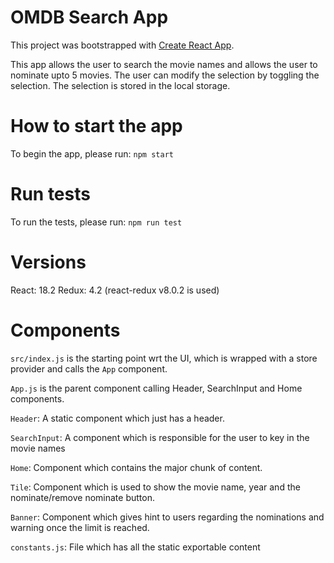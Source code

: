 # OMDB Search App

This project was bootstrapped with [Create React App](https://github.com/facebook/create-react-app).

This app allows the user to search the movie names and allows the user to nominate upto 5 movies.
The user can modify the selection by toggling the selection.
The selection is stored in the local storage.

# How to start the app

To begin the app, please run: `npm start`

# Run tests

To run the tests, please run: `npm run test`

# Versions

React: 18.2
Redux: 4.2 (react-redux v8.0.2 is used)

# Components

`src/index.js` is the starting point wrt the UI, which is wrapped with a store provider and calls the `App` component.

`App.js` is the parent component calling Header, SearchInput and Home components.

`Header`: A static component which just has a header.

`SearchInput`: A component which is responsible for the user to key in the movie names

`Home`: Component which contains the major chunk of content.

`Tile`: Component which is used to show the movie name, year and the nominate/remove nominate button.

`Banner`: Component which gives hint to users regarding the nominations and warning once the limit is reached.

`constants.js`: File which has all the static exportable content


